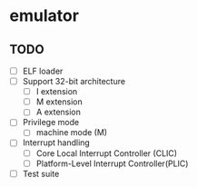 # emulator
## TODO

- [ ] ELF loader  
- [ ] Support 32-bit architecture  
  - [ ] I extension  
  - [ ] M extension  
  - [ ] A extension
- [ ] Privilege mode
  - [ ] machine mode (M) 
- [ ] Interrupt handling
  - [ ] Core Local Interrupt Controller (CLIC)
  - [ ] Platform-Level Interrupt Controller(PLIC)
- [ ] Test suite
